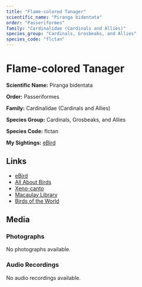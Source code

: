 ```yaml
---
title: "Flame-colored Tanager"
scientific_name: "Piranga bidentata"
order: "Passeriformes"
family: "Cardinalidae (Cardinals and Allies)"
species_group: "Cardinals, Grosbeaks, and Allies"
species_code: "flctan"
---
```


# Flame-colored Tanager

**Scientific Name:** Piranga bidentata

**Order:** Passeriformes

**Family:** Cardinalidae (Cardinals and Allies)

**Species Group:** Cardinals, Grosbeaks, and Allies

**Species Code:** flctan

**My Sightings:** [eBird](https://ebird.org/lifelist?r=world&time=life&spp=flctan)

## Links
* [eBird](https://ebird.org/species/flctan) 
* [All About Birds](https://www.allaboutbirds.org/guide/flctan) 
* [Xeno-canto](https://www.xeno-canto.org/species/piranga-bidentata) 
* [Macaulay Library](https://search.macaulaylibrary.org/catalog?taxonCode=flctan&sort=rating_rank_desc)
* [Birds of the World](https://birdsoftheworld.org/bow/species/flctan)

## Media
### Photographs
No photographs available.

### Audio Recordings
No audio recordings available.
